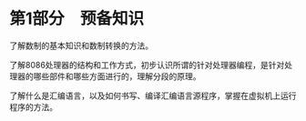    

# 第1部分　预备知识

了解数制的基本知识和数制转换的方法。

了解8086处理器的结构和工作方式，初步认识所谓的针对处理器编程，是针对处理器的哪些部件和哪些方面进行的，理解分段的原理。

了解什么是汇编语言，以及如何书写、编译汇编语言源程序，掌握在虚拟机上运行程序的方法。
